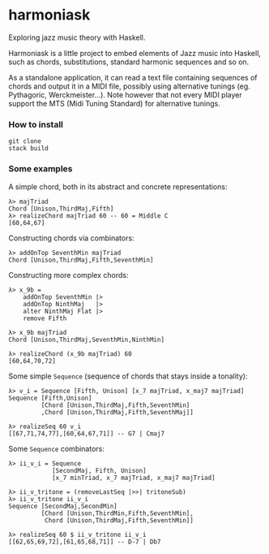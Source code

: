 # harmoniask

Exploring jazz music theory with Haskell.

Harmoniask is a little project to embed elements of Jazz music into Haskell, such as chords, substitutions, standard harmonic sequences and so on. 

As a standalone application, it can read a text file containing sequences of chords and output it in a MIDI file, possibly using alternative tunings (eg. Pythagoric, Werckmeister...). Note however that not every MIDI player support the MTS (Midi Tuning Standard) for alternative tunings.

### How to install

	git clone
	stack build
	
### Some examples

A simple chord, both in its abstract and concrete representations: 

	λ> majTriad
	Chord [Unison,ThirdMaj,Fifth]
	λ> realizeChord majTriad 60 -- 60 = Middle C
	[60,64,67]

Constructing chords via combinators:

	λ> addOnTop SeventhMin majTriad 
	Chord [Unison,ThirdMaj,Fifth,SeventhMin]
	
Constructing more complex chords:

	λ> x_9b = 
		addOnTop SeventhMin |> 
		addOnTop NinthMaj   |> 
		alter NinthMaj Flat |> 
		remove Fifth
	
	λ> x_9b majTriad 
	Chord [Unison,ThirdMaj,SeventhMin,NinthMin]
	
	λ> realizeChord (x_9b majTriad) 60 
	[60,64,70,72]

Some simple `Sequence` (sequence of chords that stays inside a tonality):

	λ> v_i = Sequence [Fifth, Unison] [x_7 majTriad, x_maj7 majTriad]
	Sequence [Fifth,Unison] 
	         [Chord [Unison,ThirdMaj,Fifth,SeventhMin]
			 ,Chord [Unison,ThirdMaj,Fifth,SeventhMaj]]	
	
	λ> realizeSeq 60 v_i
	[[67,71,74,77],[60,64,67,71]] -- G7 | Cmaj7

Some `Sequence` combinators:

	λ> ii_v_i = Sequence 
	            [SecondMaj, Fifth, Unison]
                [x_7 minTriad, x_7 majTriad, x_maj7 majTriad]
	
	λ> ii_v_tritone = (removeLastSeq |>>| tritoneSub)
	λ> ii_v_tritone ii_v_i
	Sequence [SecondMaj,SecondMin] 
		     [Chord [Unison,ThirdMin,Fifth,SeventhMin], 
			  Chord [Unison,ThirdMaj,Fifth,SeventhMin]]
			  
	λ> realizeSeq 60 $ ii_v_tritone ii_v_i
	[[62,65,69,72],[61,65,68,71]] -- D-7 | Db7

